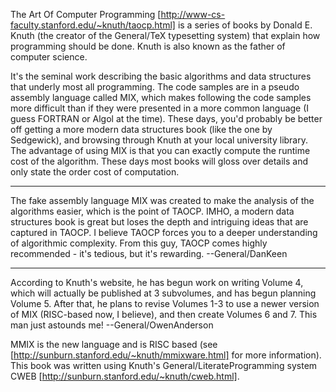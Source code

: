 The Art Of Computer Programming [http://www-cs-faculty.stanford.edu/~knuth/taocp.html] is a series of books by Donald E. Knuth (the creator of the General/TeX typesetting system) that explain how programming should be done.  Knuth is also known as the father of computer science.

It's the seminal work describing the basic algorithms and data structures that underly most all programming.  The code samples are in a pseudo assembly language called MIX, which makes following the code samples more difficult than if they were presented in a more common language (I guess FORTRAN or Algol at the time).  These days, you'd probably be better off getting a more modern data structures book (like the one by Sedgewick), and browsing through Knuth at your local university library.  The advantage of using MIX is that you can exactly compute the runtime cost of the algorithm.  These days most books will gloss over details and only state the order cost of computation.

----
The fake assembly language MIX was created to make the analysis of the algorithms easier, which is the point of TAOCP.  IMHO, a modern data structures book is great but loses the depth and intriguing ideas that are captured in TAOCP.  I believe TAOCP forces you to a deeper understanding of algorithmic complexity.  From this guy, TAOCP comes highly recommended - it's tedious, but it's rewarding. --General/DanKeen

----

According to Knuth's website, he has begun work on writing Volume 4, which will actually be published at 3 subvolumes, and has begun planning Volume 5.  After that, he plans to revise Volumes 1-3 to use a newer version of MIX (RISC-based now, I believe), and then create Volumes 6 and 7.  This man just astounds me! --General/OwenAnderson

MMIX is the new language and is RISC based (see [http://sunburn.stanford.edu/~knuth/mmixware.html] for more information).  This book was written using Knuth's General/LiterateProgramming system CWEB [http://sunburn.stanford.edu/~knuth/cweb.html].